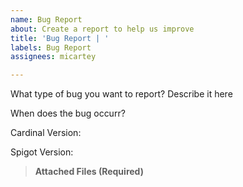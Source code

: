 ```yaml
---
name: Bug Report
about: Create a report to help us improve
title: 'Bug Report | '
labels: Bug Report
assignees: micartey

---
```


What type of bug you want to report? Describe it here


When does the bug occurr?


Cardinal Version:

Spigot Version:


> **Attached Files  (Required)**
